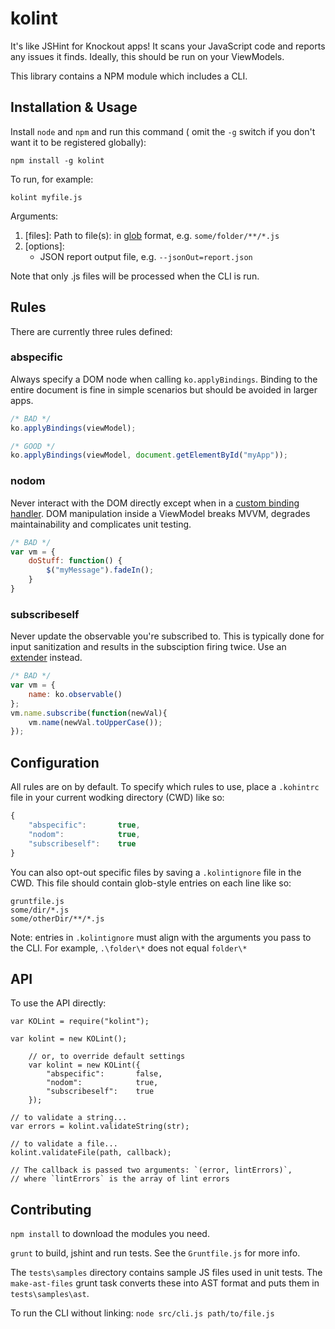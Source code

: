 ﻿kolint
======

It's like JSHint for Knockout apps!  It scans your JavaScript code and reports any issues it finds.  Ideally, this should be run on your ViewModels.

This library contains a NPM module which includes a CLI.

## Installation & Usage

Install `node` and `npm` and run this command ( omit the `-g` switch if you don't want it to be registered globally):

```
npm install -g kolint
```

To run, for example:

```
kolint myfile.js
```

Arguments:

1. [files]: Path to file(s): in [glob](https://github.com/isaacs/node-glob) format, e.g. `some/folder/**/*.js`
1. [options]: 
    - JSON report output file, e.g. `--jsonOut=report.json`

Note that only .js files will be processed when the CLI is run.

## Rules

There are currently three rules defined:

### abspecific

Always specify a DOM node when calling `ko.applyBindings`.  Binding to the entire document is fine in simple scenarios but should be avoided in larger apps.

```javascript
/* BAD */
ko.applyBindings(viewModel);

/* GOOD */
ko.applyBindings(viewModel, document.getElementById("myApp"));
```

### nodom

Never interact with the DOM directly except when in a [custom binding handler](http://knockoutjs.com/documentation/custom-bindings.html).  DOM manipulation inside a ViewModel breaks MVVM, degrades maintainability and complicates unit testing.

```javascript
/* BAD */
var vm = {
    doStuff: function() {
        $("myMessage").fadeIn();
    }
}
```

### subscribeself

Never update the observable you're subscribed to.  This is typically done for input sanitization and results in the subsciption firing twice.  Use an [extender](http://knockoutjs.com/documentation/extenders.html) instead.  

```javascript
/* BAD */
var vm = {
    name: ko.observable()
};
vm.name.subscribe(function(newVal){
    vm.name(newVal.toUpperCase());
});
```

## Configuration

All rules are on by default. To specify which rules to use, place a `.kohintrc` file in your current wodking directory (CWD) like so:

```javascript
{
    "abspecific":       true,
    "nodom":            true,
    "subscribeself":    true
}
```

You can also opt-out specific files by saving a `.kolintignore` file in the CWD.  This file should contain glob-style entries on each line like so:

```
gruntfile.js
some/dir/*.js
some/otherDir/**/*.js
```

Note: entries in `.kolintignore` must align with the arguments you pass to the CLI.  For example, `.\folder\*` does not equal `folder\*` 

## API 

To use the API directly:

```
var KOLint = require("kolint");

var kolint = new KOLint();

    // or, to override default settings
    var kolint = new KOLint({
        "abspecific":       false,
        "nodom":            true,
        "subscribeself":    true
    });

// to validate a string...
var errors = kolint.validateString(str);

// to validate a file...
kolint.validateFile(path, callback); 

// The callback is passed two arguments: `(error, lintErrors)`, 
// where `lintErrors` is the array of lint errors
```

## Contributing

`npm install` to download the modules you need.

`grunt` to build, jshint and run tests.  See the `Gruntfile.js` for more info.

The `tests\samples` directory contains sample JS files used in unit tests.  The `make-ast-files` grunt task converts these into AST format and puts them in `tests\samples\ast`.

To run the CLI without linking: `node src/cli.js path/to/file.js`
